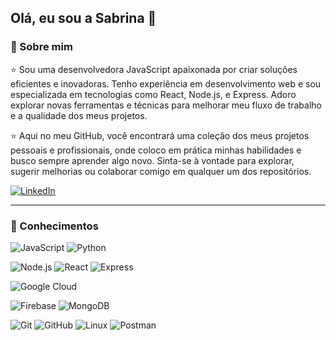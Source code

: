 ## Olá, eu sou a Sabrina 👋

### 🤩 Sobre mim
⭐️ Sou uma desenvolvedora JavaScript apaixonada por criar soluções eficientes e inovadoras. Tenho experiência em desenvolvimento web e sou especializada em tecnologias como React, Node.js, e Express. Adoro explorar novas ferramentas e técnicas para melhorar meu fluxo de trabalho e a qualidade dos meus projetos.

⭐️ Aqui no meu GitHub, você encontrará uma coleção dos meus projetos pessoais e profissionais, onde coloco em prática minhas habilidades e busco sempre aprender algo novo. Sinta-se à vontade para explorar, sugerir melhorias ou colaborar comigo em qualquer um dos repositórios.

[![LinkedIn](https://img.shields.io/badge/-LinkedIn-blue?style=flat-square&logo=LinkedIn)](https://www.linkedin.com/in/sabrina-oliveira-da-silva-3a7678221/)

<hr/>

### 🧠 Conhecimentos
![JavaScript](https://img.shields.io/badge/-JavaScript-F7DF1E?style=flat-square&logo=JavaScript&logoColor=black)
![Python](https://img.shields.io/badge/-Python-3776AB?style=flat-square&logo=Python&logoColor=white)

![Node.js](https://img.shields.io/badge/-Node.js-339933?style=flat-square&logo=Node.js&logoColor=white)
![React](https://img.shields.io/badge/-React-61DAFB?style=flat-square&logo=React&logoColor=white)
![Express](https://img.shields.io/badge/-Express-000000?style=flat-square&logo=Express&logoColor=white)

![Google Cloud](https://img.shields.io/badge/-Google%20Cloud-4285F4?style=flat-square&logo=Google%20Cloud&logoColor=white)

![Firebase](https://img.shields.io/badge/-Firebase-FFCA28?style=flat-square&logo=Firebase&logoColor=black)
![MongoDB](https://img.shields.io/badge/-MongoDB-47A248?style=flat-square&logo=MongoDB&logoColor=white)

![Git](https://img.shields.io/badge/-Git-F05032?style=flat-square&logo=Git&logoColor=white)
![GitHub](https://img.shields.io/badge/-GitHub-181717?style=flat-square&logo=GitHub&logoColor=white)
![Linux](https://img.shields.io/badge/-Linux-FCC624?style=flat-square&logo=Linux&logoColor=black)
![Postman](https://img.shields.io/badge/-Postman-FF6C37?style=flat-square&logo=Postman&logoColor=white)
